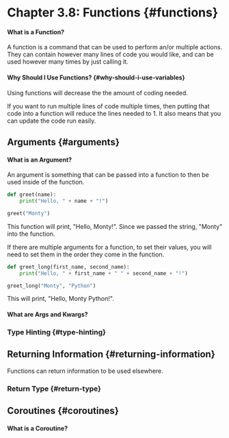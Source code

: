 # Chapter 3.8: Functions {#functions}

#### What is a Function?

A function is a command that can be used to perform an/or multiple actions. They can contain however many lines of code you would like, and can be used however many times by just calling it.

#### Why Should I Use Functions? {#why-should-i-use-variables}

Using functions will decrease the the amount of coding needed.

If you want to run multiple lines of code multiple times, then putting that code into a function will reduce the lines needed to 1. It also means that you can update the code run easily.

## Arguments {#arguments}

#### What is an Argument?

An argument is something that can be passed into a function to then be used inside of the function.

```py
def greet(name):
    print("Hello, " + name + "!")

greet("Monty")
```

This function will print, "Hello, Monty!". Since we passed the string, "Monty" into the function.

If there are multiple arguments for a function, to set their values, you will need to set them in the order they come in the function.

```py
def greet_long(first_name, second_name):
    print("Hello, " + first_name + " " + second_name + "!")

greet_long("Monty", "Python")
```

This will print, "Hello, Monty Python!".

#### What are Args and Kwargs?

### Type Hinting {#type-hinting}

## Returning Information {#returning-information}

Functions can return information to be used elsewhere.

### Return Type {#return-type}

## Coroutines {#coroutines}

#### What is a Coroutine?



